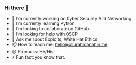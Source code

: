 ### Hi there 👋


- 🔭 I’m currently working on Cyber Security And Networking
- 🌱 I’m currently learning Python
- 👯 I’m looking to collaborate on GitHub
- 🤔 I’m looking for help with OSCP
- 💬 Ask me about Exploits, White Hat Ethics
- 📫 How to reach me: hello@oliurahmanahin.me
- 😄 Pronouns: He/His
- ⚡ Fun fact: you know that.
